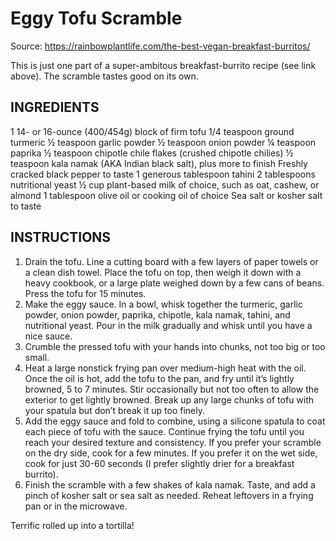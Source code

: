 # Eggy Tofu Scramble

Source: https://rainbowplantlife.com/the-best-vegan-breakfast-burritos/

This is just one part of a super-ambitous breakfast-burrito recipe (see link above). The scramble tastes good on its own. 

## INGREDIENTS
1 14- or 16-ounce (400/454g) block of firm tofu
1/4 teaspoon ground turmeric
½ teaspoon garlic powder
½ teaspoon onion powder
¼ teaspoon paprika
½ teaspoon chipotle chile flakes (crushed chipotle chilies)
½ teaspoon kala namak (AKA Indian black salt), plus more to finish
Freshly cracked black pepper to taste
1 generous tablespoon tahini
2 tablespoons nutritional yeast
½ cup plant-based milk of choice, such as oat, cashew, or almond
1 tablespoon olive oil or cooking oil of choice
Sea salt or kosher salt to taste

## INSTRUCTIONS
1. Drain the tofu. Line a cutting board with a few layers of paper towels or a clean dish towel. Place the tofu on top, then weigh it down with a heavy cookbook, or a large plate weighed down by a few cans of beans. Press the tofu for 15 minutes.
2. Make the eggy sauce. In a bowl, whisk together the turmeric, garlic powder, onion powder, paprika, chipotle, kala namak, tahini, and nutritional yeast. Pour in the milk gradually and whisk until you have a nice sauce.
3. Crumble the pressed tofu with your hands into chunks, not too big or too small.
4. Heat a large nonstick frying pan over medium-high heat with the oil. Once the oil is hot, add the tofu to the pan, and fry until it’s lightly browned, 5 to 7 minutes. Stir occasionally but not too often to allow the exterior to get lightly browned. Break up any large chunks of tofu with your spatula but don’t break it up too finely.
5. Add the eggy sauce and fold to combine, using a silicone spatula to coat each piece of tofu with the sauce. Continue frying the tofu until you reach your desired texture and consistency. If you prefer your scramble on the dry side, cook for a few minutes. If you prefer it on the wet side, cook for just 30-60 seconds (I prefer slightly drier for a breakfast burrito).
6. Finish the scramble with a few shakes of kala namak. Taste, and add a pinch of kosher salt or sea salt as needed. Reheat leftovers in a frying pan or in the microwave.

Terrific rolled up into a tortilla! 
